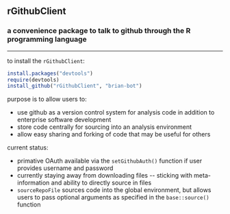 ## rGithubClient
### a convenience package to talk to github through the R programming language

-----

to install the `rGithubClient`:

```r
install.packages("devtools")
require(devtools)
install_github("rGithubClient", "brian-bot")
```

purpose is to allow users to:
* use github as a version control system for analysis code in addition to enterprise software development
* store code centrally for sourcing into an analysis environment
* allow easy sharing and forking of code that may be useful for others

current status:
* primative OAuth available via the `setGithubAuth()` function if user provides username and password
* currently staying away from downloading files -- sticking with meta-information and ability to directly source in files
* `sourceRepoFile` sources code into the global environment, but allows users to pass optional arguments as specified in the `base::source()` function
